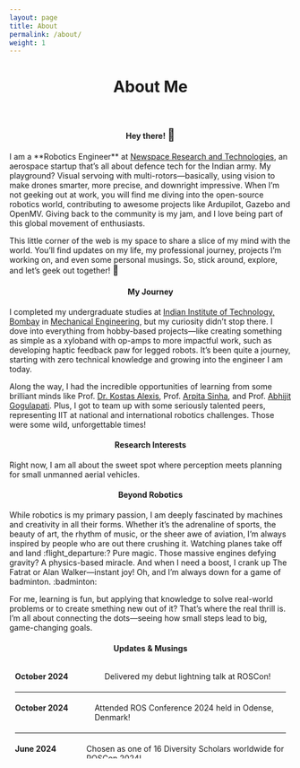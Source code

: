 ```yaml
---
layout: page
title: About
permalink: /about/
weight: 1
---
```


<!-- # **About Me** -->
<h1 style="text-align: center;"><b>About Me</b></h1>
<br>

<h4 style="text-align: center;">Hey there! <span style="font-size:1.5em;">👋</span></h4>
<!-- #### Hey there! <span style="font-size:1.5em;">👋</span><br> -->
I am a **Robotics Engineer** at <a href="https://www.linkedin.com/company/newspacert/">Newspace Research and Technologies</a>, an aerospace startup that’s all about defence tech for the Indian army. My playground? Visual servoing with multi-rotors—basically, using vision to make drones smarter, more precise, and downright impressive. When I’m not geeking out at work, you will find me diving into the open-source robotics world, contributing to awesome projects like Ardupilot, Gazebo and OpenMV. Giving back to the community is my jam, and I love being part of this global movement of enthusiasts.

This little corner of the web is my space to share a slice of my mind with the world. You’ll find updates on my life, my professional journey, projects I’m working on, and even some personal musings. So, stick around, explore, and let’s geek out together! <span style="font-size:1.2em;">🚀</span>
      
<!-- #### My Journey -->
<h4 style="text-align: center;">My Journey</h4>
I completed my undergraduate studies at <a href="https://www.iitb.ac.in/">Indian Institute of Technology, Bombay</a> in <a href="https://www.me.iitb.ac.in/">Mechanical Engineering</a>, but my curiosity didn’t stop there.
I dove into everything from hobby-based projects—like creating something as simple as a xyloband with op-amps to more impactful work, such as developing haptic feedback paw for legged robots. It’s been quite a journey, starting with zero technical knowledge and growing into the engineer I am today.

Along the way, I had the incredible opportunities of learning from some brilliant minds like Prof. <a href="https://www.autonomousrobotslab.com/">Dr. Kostas Alexis</a>, Prof. <a href="https://sites.google.com/iitb.ac.in/arpitasinha">Arpita Sinha</a>, and Prof. <a href="https://www.aero.iitb.ac.in/home/people/faculty/abhijit">Abhijit Gogulapati</a>. Plus, I got to team up with some seriously talented peers, representing IIT at national and international robotics challenges. Those were some wild, unforgettable times!

<!-- #### Research Interests -->
<h4 style="text-align: center;">Research Interests</h4>
Right now, I am all about the sweet spot where perception meets planning for small unmanned aerial vehicles.

<!-- #### Beyond Robotics -->
<h4 style="text-align: center;">Beyond Robotics</h4>
While robotics is my primary passion, I am deeply fascinated by machines and creativity in all their forms. Whether it’s the adrenaline of sports, the beauty of art, the rhythm of music, or the sheer awe of aviation, I’m always inspired by people who are out there crushing it. Watching planes take off and land :flight_departure:? Pure magic. Those massive engines defying gravity? A physics-based miracle. And when I need a boost, I crank up The Fatrat or Alan Walker—instant joy! Oh, and I’m always down for a game of badminton. :badminton:

For me, learning is fun, but applying that knowledge to solve real-world problems or to create smething new out of it? That’s where the real thrill is. I’m all about connecting the dots—seeing how small steps lead to big, game-changing goals.

<!-- #### Updates & Musings -->
<h4 style="text-align: center;">Updates & Musings</h4>
<div style="height:150px; overflow-y:scroll; border:0px solid #ccc; padding:10px;">

<div style="display: flex; align-items: flex-start; padding: 5px 0;">
  <div style="width: 150px; font-weight: bold;">October 2024</div>
  <div style="margin-left: 10px;">Delivered my debut lightning talk at ROSCon!</div>
</div>
<hr style="border: 0; border-top: 0px solid #eee;"/>

<div style="display: flex; align-items: flex-start; padding: 5px 0;">
  <div style="width: 150px; font-weight: bold;">October 2024</div>
  <div style="margin-left: 10px;">Attended ROS Conference 2024 held in Odense, Denmark!</div>
</div>
<hr style="border: 0; border-top: 0px solid #eee;"/>

<div style="display: flex; align-items: flex-start; padding: 5px 0;">
  <div style="width: 150px; font-weight: bold;">June 2024</div>
  <div style="margin-left: 10px;">Chosen as one of 16 Diversity Scholars worldwide for ROSCon 2024!</div>
</div>
<hr style="border: 0; border-top: 0px solid #eee;"/>

<div style="display: flex; align-items: flex-start; padding: 5px 0;">
  <div style="width: 150px; font-weight: bold;">Nov 2023</div>
  <div style="margin-left: 10px;">Our <a href="https://www.newscientist.com/article/2401741-robots-with-squidgy-paws-could-navigate-uneven-terrain/"> TRACE Paw</a> has been featured in a NewScientist Article!</div>
</div>
<hr style="border: 0; border-top: 0px solid #eee;"/>

<div style="display: flex; align-items: flex-start; padding: 5px 0;">
  <div style="width: 150px; font-weight: bold;">Oct 2023</div>
  <div style="margin-left: 10px;">Our <a href="https://arxiv.org/abs/2311.03855">paper on TRACE Paw</a> has been accepted at ICAR 2023!</div>
</div>
<hr style="border: 0; border-top: 0px solid #eee;"/>

<div style="display: flex; align-items: flex-start; padding: 5px 0;">
  <div style="width: 150px; font-weight: bold;">August 2023</div>
  <div style="margin-left: 10px;">Starting to work as robotics engg at Newspace Research, Bengaluru</div>
</div>
<hr style="border: 0; border-top: 0px solid #eee;"/>

<div style="display: flex; align-items: flex-start; padding: 5px 0;">
  <div style="width: 150px; font-weight: bold;">April 2023</div>
  <div style="margin-left: 10px;">Working as student contributor for Open Robotics(GSoC)</div>
</div>
<hr style="border: 0; border-top: 0px solid #eee;"/>

<div style="display: flex; align-items: flex-start; padding: 5px 0;">
  <div style="width: 150px; font-weight: bold;">May 2022</div>
  <div style="margin-left: 10px;">I'll be working under Dr. Kostas Alexis for the summer on haptics!</div>
</div>
<hr style="border: 0; border-top: 0px solid #eee;"/>

<div style="display: flex; align-items: flex-start; padding: 5px 0;">
  <div style="width: 150px; font-weight: bold;">Apr 2021</div>
  <div style="margin-left: 10px;">Joined the team Self Driving Car student technical team</div>
</div>
<hr style="border: 0; border-top: 0px solid #eee;"/>

<div style="display: flex; align-items: flex-start; padding: 5px 0;">
  <div style="width: 150px; font-weight: bold;">Dec 2020</div>
  <div style="margin-left: 10px;">Won the International Micromouse Simulation Challenge!</div>
</div>
<hr style="border: 0; border-top: 0px solid #eee;"/>

<div style="display: flex; align-items: flex-start; padding: 5px 0;">
  <div style="width: 150px; font-weight: bold;">April 2020</div>
  <div style="margin-left: 10px;">Elected into the technical council as convener of the <a href="https://itc.gymkhana.iitb.ac.in/~erc">Electronics and Robotics Club, IIT Bombay</a></div>
</div>
<hr style="border: 0; border-top: 0px solid #eee;"/>

<div style="display: flex; align-items: flex-start; padding: 5px 0;">
  <div style="width: 150px; font-weight: bold;">July 2019</div>
  <div style="margin-left: 10px;">Started my undergraduate term at IIT Bombay</div>
</div>

</div>


<!-- <div class="row">
{% include about/skills.html title="Programming Skills" source=site.data.programming-skills %}
{% include about/skills.html title="Other Skills" source=site.data.other-skills %}
</div> -->
<!-- 
<div class="row">
{% include about/timeline.html %}
</div> -->